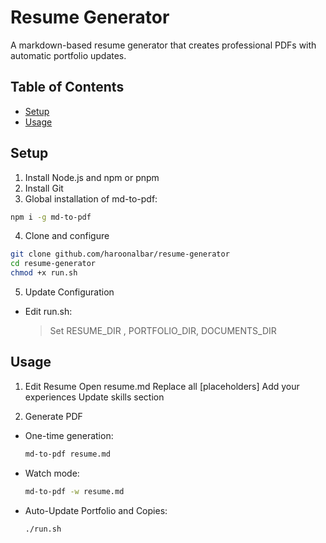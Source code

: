 # Resume Generator

A markdown-based resume generator that creates professional PDFs with automatic portfolio updates.

## Table of Contents

- [Setup](#setup)
- [Usage](#usage)

## Setup

1. Install Node.js and npm or pnpm
2. Install Git
3. Global installation of md-to-pdf:
```bash
npm i -g md-to-pdf
```

4. Clone and configure
```bash
git clone github.com/haroonalbar/resume-generator
cd resume-generator
chmod +x run.sh
```

5. Update Configuration
- Edit run.sh:
    >Set RESUME_DIR , PORTFOLIO_DIR, DOCUMENTS_DIR

## Usage

1. Edit Resume
    Open resume.md
    Replace all [placeholders]
    Add your experiences
    Update skills section

2. Generate PDF
- One-time generation:
    ```bash
    md-to-pdf resume.md
    ```
- Watch mode:
    ```bash
    md-to-pdf -w resume.md
    ```
- Auto-Update Portfolio and Copies:
    ```bash
    ./run.sh
    ```